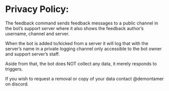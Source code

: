 # Privacy Policy:

The feedback command sends feedback messages to a public channel in the bot’s support server where it also shows the feedback author’s username, channel and server.

When the bot is added to/kicked from a server it will log that with the server’s name in a private logging channel only accessible to the bot owner and support server’s staff.

Aside from that, the bot does NOT collect any data, it merely responds to triggers.

If you wish to request a removal or copy of your data contact @demontamer on discord.
